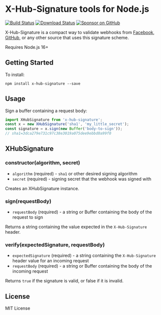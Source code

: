 # X-Hub-Signature tools for Node.js

[![Build Status](https://app.travis-ci.com/compwright/x-hub-signature.svg?branch=master)](https://app.travis-ci.com/github/compwright/x-hub-signature)
[![Download Status](https://img.shields.io/npm/dm/x-hub-signature.svg?style=flat-square)](https://www.npmjs.com/package/x-hub-signature)
[![Sponsor on GitHub](https://img.shields.io/static/v1?label=Sponsor&message=❤&logo=GitHub&link=https://github.com/sponsors/compwright)](https://github.com/sponsors/compwright)

X-Hub-Signature is a compact way to validate webhooks from [Facebook](https://developers.facebook.com/docs/graph-api/webhooks/), [GitHub](https://developer.github.com/webhooks/securing/), or any other source that uses this signature scheme.

Requires Node.js 16+

## Getting Started

To install:

```shell
npm install x-hub-signature --save
```

## Usage

Sign a buffer containing a request body:

```javascript
import XHubSignature from 'x-hub-signature';
const x = new XHubSignature('sha1', 'my_little_secret');
const signature = x.sign(new Buffer('body-to-sign'));
// sha1=3dca279e731c97c38e3019a075dee9ebbd0a99f0
```

## XHubSignature

### constructor(algorithm, secret)

* `algorithm` (required) - `sha1` or other desired signing algorithm
* `secret` (required) - signing secret that the webhook was signed with

Creates an XHubSignature instance.

### sign(requestBody)

* `requestBody` (required) - a string or Buffer containing the body of the request to sign

Returns a string containing the value expected in the `X-Hub-Signature` header.

### verify(expectedSignature, requestBody)

* `expectedSignature` (required) - a string containing the `X-Hub-Signature` header value for an incoming request
* `requestBody` (required) - a string or Buffer containing the body of the incoming request

Returns `true` if the signature is valid, or false if it is invalid.

## License

MIT License
